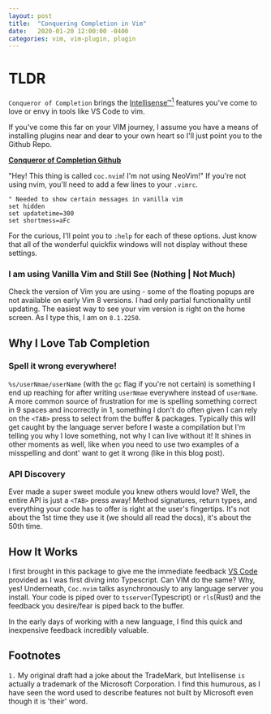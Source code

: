 ```yaml
---
layout: post
title:  "Conquering Completion in Vim"
date:   2020-01-20 12:00:00 -0400
categories: vim, vim-plugin, plugin
---
```


# TLDR

`Conqueror of Completion` brings the [Intellisense&trade;<sup>1</sup>](https://docs.microsoft.com/en-us/visualstudio/ide/using-intellisense?view=vs-2019) features you've come to love or envy in tools like VS Code to vim.

If you've come this far on your VIM journey, I assume you have a means of installing plugins near and dear to your own heart so I'll just point you to the Github Repo.

**[Conqueror of Completion Github](https://github.com/neoclide/coc.nvim)**

"Hey! This thing is called `coc.nvim`! I'm not using NeoVim!" If you're not using nvim, you'll need to add a few lines to your `.vimrc`.
```
" Needed to show certain messages in vanilla vim
set hidden
set updatetime=300
set shortmess=aFc
```
For the curious, I'll point you to `:help` for each of these options. Just know that all of the wonderful quickfix windows will not display without these settings.

### I am using Vanilla Vim and Still See (Nothing | Not Much)

Check the version of Vim you are using - some of the floating popups are not available on early Vim 8 versions. I had only partial functionality until updating. The easiest way to see your vim version is right on the home screen. As I type this, I am on `8.1.2250`.

## Why I Love Tab Completion

### Spell it wrong everywhere!

`%s/userNmae/userName` (with the `gc` flag if you're not certain) is something I end up reaching for after writing `userNmae` everywhere instead of `userName`. A more common source of frustration for me is spelling something correct in 9 spaces and incorrectly in 1, something I don't do often given I can rely on the `<TAB>` press to select from the buffer & packages. Typically this will get caught by the language server before I waste a compilation but I'm telling you why I love something, not why I can live without it! It shines in other moments as well, like when you need to use two examples of a misspelling and dont' want to get it wrong (like in this blog post).

### API Discovery

Ever made a super sweet module you knew others would love? Well, the entire API is just a `<TAB>` press away! Method signatures, return types, and everything your code has to offer is right at the user's fingertips. It's not about the 1st time they use it (we should all read the docs), it's about the 50th time.

## How It Works

I first brought in this package to give me the immediate feedback [VS Code](https://code.visualstudio.com/) provided as I was first diving into Typescript. Can VIM do the same? Why, yes! Underneath, `Coc.nvim` talks asynchronously to any language server you install. Your code is piped over to `tsserver`(Typescript) or `rls`(Rust) and the feedback you desire/fear is piped back to the buffer.

In the early days of working with a new language, I find this quick and inexpensive feedback incredibly valuable.

## Footnotes

`1.` My original draft had a joke about the TradeMark, but Intellisense `is` actually a trademark of the Microsoft Corporation. I find this humurous, as I have seen the word used to describe features not built by Microsoft even though it is 'their' word.
